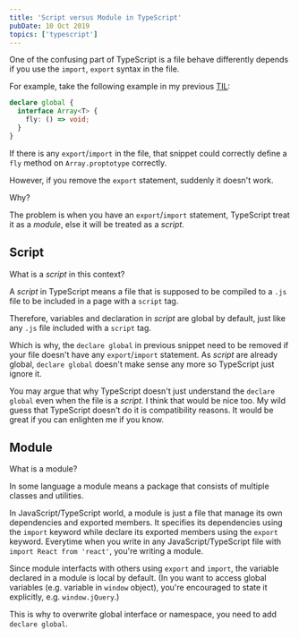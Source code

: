 ```yaml
---
title: 'Script versus Module in TypeScript'
pubDate: 10 Oct 2019
topics: ['typescript']
---
```


One of the confusing part of TypeScript is a file behave differently depends if you use the `import`, `export` syntax in the file.

For example, take the following example in my previous [TIL](/today-i-learnt/extending-global-or-third-party-type):

```ts
declare global {
  interface Array<T> {
    fly: () => void;
  }
}
```

If there is any `export`/`import` in the file, that snippet could correctly define a `fly` method on `Array.proptotype` correctly.

However, if you remove the `export` statement, suddenly it doesn't work.

Why?

The problem is when you have an `export`/`import` statement, TypeScript treat it as a _module_, else it will be treated as a _script_.

## Script

What is a _script_ in this context?

A _script_ in TypeScript means a file that is supposed to be compiled to a `.js` file to be included in a page with a `script` tag.

Therefore, variables and declaration in _script_ are global by default, just like any `.js` file included with a `script` tag.

Which is why, the `declare global` in previous snippet need to be removed if your file doesn't have any `export`/`import` statement. As _script_ are already global, `declare global` doesn't make sense any more so TypeScript just ignore it.

<aside>

You may argue that why TypeScript doesn't just understand the `declare global` even when the file is a _script_. I think that would be nice too. My wild guess that TypeScript doesn't do it is compatibility reasons. It would be great if you can enlighten me if you know.

</aside>

## Module

What is a module?

In some language a module means a package that consists of multiple classes and utilities.

In JavaScript/TypeScript world, a module is just a file that manage its own dependencies and exported members. It specifies its dependencies using the `import` keyword while declare its exported members using the `export` keyword. Everytime when you write in any JavaScript/TypeScript file with `import React from 'react'`, you're writing a module.

Since module interfacts with others using `export` and `import`, the variable declared in a module is local by default. (In you want to access global variables (e.g. variable in `window` object), you're encouraged to state it explicitly, e.g. `window.jQuery`.)

This is why to overwrite global interface or namespace, you need to add `declare global`.
